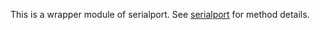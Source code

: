 This is a wrapper module of serialport. See [serialport](https://www.npmjs.com/package/serialport) for method details.
